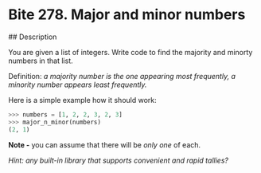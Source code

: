 # Bite 278. Major and minor numbers

## Description

You are given a list of integers. Write code to find the majority and minorty numbers in that list.

Definition: _a majority number is the one appearing most frequently, a minority number appears least frequently._

Here is a simple example how it should work:

```python
>>> numbers = [1, 2, 2, 3, 2, 3]
>>> major_n_minor(numbers)
(2, 1)
```

**Note -** you can assume that there will be _only one_ of each.

_Hint: any built-in library that supports convenient and rapid tallies?_
